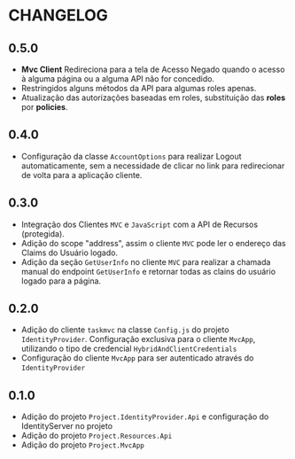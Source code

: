 # CHANGELOG

## 0.5.0

- **Mvc Client** Redireciona para a tela de Acesso Negado quando o acesso à alguma página ou a alguma API não for concedido.
- Restringidos alguns métodos da API para algumas roles apenas.
- Atualização das autorizações baseadas em roles, substituição das **roles** por **policies**.

## 0.4.0

- Configuração da classe `AccountOptions` para realizar Logout automaticamente, sem a necessidade de clicar no link para redirecionar de volta para a aplicação cliente.

## 0.3.0

- Integração dos Clientes `MVC` e `JavaScript` com a API de Recursos (protegida). 
- Adição do scope "address", assim o cliente `MVC` pode ler o endereço das Claims do Usuário logado.
- Adição da seção `GetUserInfo` no cliente `MVC` para realizar a chamada manual do endpoint `GetUserInfo` e retornar todas as clains do usuário logado para a página.

## 0.2.0

- Adição do cliente `taskmvc` na classe `Config.js` do projeto `IdentityProvider`. Configuração exclusiva para o cliente `MvcApp`, utilizando o tipo de credencial `HybridAndClientCredentials`
- Configuração do cliente `MvcApp` para ser autenticado através do `IdentityProvider`

## 0.1.0

- Adição do projeto `Project.IdentityProvider.Api` e configuração do IdentityServer no projeto
- Adição do projeto `Project.Resources.Api`
- Adição do projeto `Project.MvcApp`